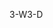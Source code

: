 <span data-ttu-id="ab466-101">3-W</span><span class="sxs-lookup"><span data-stu-id="ab466-101">3-D</span></span>
